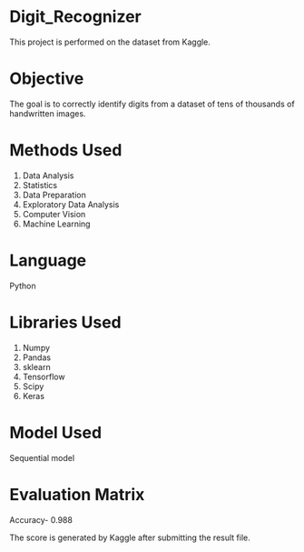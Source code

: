 # Digit_Recognizer
This project is performed on the dataset from Kaggle.

# Objective
The goal is to correctly identify digits from a dataset of tens of thousands of handwritten images. 

# Methods Used
1. Data Analysis
2. Statistics
3. Data Preparation
4. Exploratory Data Analysis
5. Computer Vision
6. Machine Learning
   
# Language
Python

# Libraries Used
1. Numpy
2. Pandas
3. sklearn
4. Tensorflow
5. Scipy
6. Keras

# Model Used
Sequential model 

# Evaluation Matrix
Accuracy- 0.988

The score is generated by Kaggle after submitting the result file.
    


